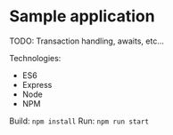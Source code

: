 # Sample application

TODO: Transaction handling, awaits, etc...

Technologies:
- ES6
- Express
- Node
- NPM

Build: `npm install`
Run: `npm run start`